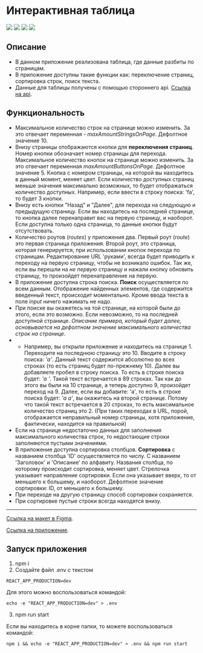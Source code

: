 # Интерактивная таблица

![](https://shields.io/badge/-CSS-blue)
![](https://shields.io/badge/-JavaScript-yellow)
![](https://shields.io/badge/-React.JS-05D9FF)
![](https://shields.io/badge/-Redux-764ABC)

## Описание
 - В данном приложение реализована таблица, где данные разбиты по страницам.
 - В приложение доступны такие функции как: переключение страниц, сортировка строк, поиск текста.
 - Данные для таблицы получены с помощью стороннего api. [Ссылка на api](https://jsonplaceholder.typicode.com/posts).

## Функциональность
- Максимальное количество строк на странице можно изменить. За это отвечает переменная - *maxAmountStringsOnPage*. Дефолтное значение 10.
- Внизу страницы отображаются кнопки для **переключения страниц**. Номер кнопки обозначает номер страницы для перехода. Максимальное количество кнопок на странице можно изменить. За это отвечает переменная *maxAmountButtonsOnPage*. Дефолтное значение 5. Кнопка с номером страницы, на которой вы находитесь в данный момент, меняет цвет. Если количество доступных страниц меньше значения максимально возможных, то будет отображаться количество доступных. Например, если ввести в строку поиска: 'fa', то будет 3 кнопки. 
- Внизу есть кнопки "Назад" и "Далее", для перехода на следующую и предыдущую страницу. Если вы находитесь на последней странице, то кнопка далее перенаправит вас на первую страницу, и наоборот. Если доступна только одна страница, то данные кнопки будут отсутствовать.
- Количество роутов (*routes*) у приложения два. Первый роут (*route*) это первая страница приложения. Второй роут, это страница, которая генерируется, при использовании кнопок перехода по страницам. Редактирование URL 'руками', всегда будет приводить к переходу на первую страницу, чтобы не возникало ошибок. Так же, если вы перешли на *не первую* страницу и нажали кнопку обновить страницу, то произойдет перенаправление на первую.
- В приложение доступна строка поиска. **Поиск** осуществляется по всем данным. Отображение найденных элементов, где содержится введенный текст, происходит моментально. Кроме ввода текста в поле *input* ничего нажимать не надо. 
- При поиске вы окажетесь на той странице, на которой были до этого, если это возможно. Если невозможно, то на последней доступной странице. *Описание примера, который будет далее, основывается на дефолтном значение максимального количества строк на странице*. 
- - Например, вы открыли приложение и находитесь на странице 1. Переходите на последнюю страницу это 10. Вводите в строку поиска: *'a'*. Данный текст содержится абсолютно во всех строках (то есть страниц будет по-прежнему 10). Далее вы добавляете пробел в строку поиска. То есть в строке поиска будет: *'a '*. Такой текст встречается в 89 строках. Так как до этого вы были на 10 странице, а теперь доступно 9, произойдет переход на 9. Далее, если вы добавите: 'a', то есть в строке поиска будет: *'a a'*, вы окажитесь на второй странице. Потому что такой текст встречается в 20 строках, то есть максимальное количество страниц это 2. (При таких переходах в URL, порой, отображается неправильный номер страницы, хотя приложение, фактически, находится на правильной)
- Если на странице недостаточно данных для заполнения максимального количества строк, то недостающие строки заполняются пустыми значениями. 
- В приложение доступна сортировка столбцов. **Сортировка** с названием столбца 'ID' осуществляется по числу. С названием 'Заголовок' и 'Описание' по алфавиту. Названия столбца, по которому происходит сортировка, меняет цвет. Стрелочка указывает направление сортировки. Если она указывает вверх, то от меньшего к большему, и наоборот. Дефолтное значение сортировки: ID, от меньшего к большему. 
- При переходе на другую страницу способ сортировки сохраняется. 
- При сортировке пустые строки всегда находятся внизу.

<tr>
    <hr>
</tr>
 
 [Ссылка на макет в Figma](https://www.figma.com/file/amcWeZhjaZ0eSyYiSNG6vN/%D0%9C%D0%B0%D0%BA%D0%B5%D1%82-%D1%82%D0%B0%D0%B1%D0%BB%D0%B8%D1%86%D1%8B?node-id=0%3A1).
 
 [Ссылка на приложение](https://tyt34.github.io/table-pages/#/1).
 
 ## Запуск приложения
1. npm i
2. Создайте файл .env с текстом 
```
REACT_APP_PRODUCTION=dev
```
Для этого можно воспользоваться командой: 
```
echo -e "REACT_APP_PRODUCTION=dev" > .env
```
3. npm run start


Если вы находитесь в корне папки, то можете воспользоваться командой: 
```
npm i && echo -e "REACT_APP_PRODUCTION=dev" > .env && npm run start
```
